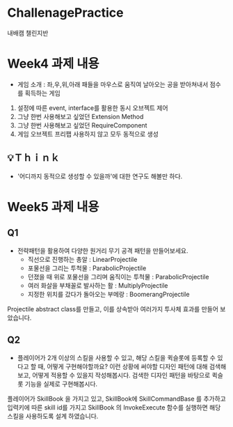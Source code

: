 # ChallenagePractice
내배캠 챌린지반

# Week4 과제 내용
- 게임 소개 : 좌,우,위,아래 패들을 마우스로 움직여 날아오는 공을 받아쳐내서 점수를 획득하는 게임
1. 설정에 따른 event, interface를 활용한 동시 오브젝트 제어
2. 그냥 한번 사용해보고 싶었던 Extension Method
3. 그냥 한번 사용해보고 싶었던 RequireComponent
4. 게임 오브젝트 프리팹 사용하지 않고 모두 동적으로 생성

## 💡Ｔｈｉｎｋ
- '어디까지 동적으로 생성할 수 있을까'에 대한 연구도 해볼만 하다.

# Week5 과제 내용

## Q1
- 전략패턴을 활용하여 다양한 원거리 무기 공격 패턴을 만들어보세요.
  - 직선으로 진행하는 총알 : LinearProjectile
  - 포물선을 그리는 투척물 : ParabolicProjectile
  - 던졌을 때 위로 포물선을 그리며 움직이는 투척물 : ParabolicProjectile
  - 여러 화살을 부채꼴로 발사하는 활 : MultiplyProjectile
  - 지정한 위치를 갔다가 돌아오는 부메랑 : BoomerangProjectile

Projectile abstract class를 만들고, 이를 상속받아 여러가지 투사체 효과를 만들어 보았습니다.

## Q2
- 플레이어가 2개 이상의 스킬을 사용할 수 있고, 해당 스킬을 퀵슬롯에 등록할 수 있다고 할 때, 어떻게 구현해야할까요?
  이런 상황에 써야할 디자인 패턴에 대해 검색해보고, 어떻게 적용할 수 있을지 작성해봅시다.
  검색한 디자인 패턴을 바탕으로 퀵슬롯 기능을 실제로 구현해봅시다.

플레이어가 SkillBook 을 가지고 있고, SkillBook에 SkillCommandBase 를 추가하고 입력키에 따른 skill id를 가지고 SkillBook 의 InvokeExecute 함수를 실행하면 해당 스킬을 사용하도록 설계 하였습니다. 